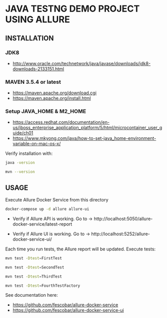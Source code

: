 # JAVA TESTNG DEMO PROJECT USING ALLURE

## INSTALLATION
### JDK8
- http://www.oracle.com/technetwork/java/javase/downloads/jdk8-downloads-2133151.html

### MAVEN 3.5.4 or latest
- https://maven.apache.org/download.cgi
- https://maven.apache.org/install.html

### Setup JAVA_HOME & M2_HOME
- https://access.redhat.com/documentation/en-us/jboss_enterprise_application_platform/5/html/microcontainer_user_guide/ch01
- https://www.mkyong.com/java/how-to-set-java_home-environment-variable-on-mac-os-x/

Verify installation with:
```sh
java -version
```
```sh
mvn --version
```

## USAGE
Execute Allure Docker Service from this directory
```sh
docker-compose up -d allure allure-ui
```

- Verify if Allure API is working. Go to -> http://localhost:5050/allure-docker-service/latest-report

- Verify if Allure UI is working. Go to -> http://localhost:5252/allure-docker-service-ui/

Each time you run tests, the Allure report will be updated.
Execute tests:
```sh
mvn test -Dtest=FirstTest
 ```

 ```sh
mvn test -Dtest=SecondTest
 ```

 ```sh
mvn test -Dtest=ThirdTest
 ```

 ```sh
mvn test -Dtest=FourthTestFactory
 ```

See documentation here:
- https://github.com/fescobar/allure-docker-service
- https://github.com/fescobar/allure-docker-service-ui
